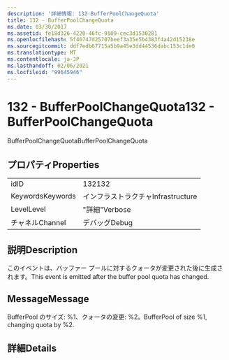```yaml
---
description: '詳細情報: 132-BufferPoolChangeQuota'
title: 132 - BufferPoolChangeQuota
ms.date: 03/30/2017
ms.assetid: fe18d326-4220-46fc-9109-cec3d1530281
ms.openlocfilehash: 5f46747d25707beef3a35e5b4383f4a42d15238e
ms.sourcegitcommit: ddf7edb67715a5b9a45e3dd44536dabc153c1de0
ms.translationtype: MT
ms.contentlocale: ja-JP
ms.lasthandoff: 02/06/2021
ms.locfileid: "99645946"
---
```

# <a name="132---bufferpoolchangequota"></a><span data-ttu-id="df5e4-103">132 - BufferPoolChangeQuota</span><span class="sxs-lookup"><span data-stu-id="df5e4-103">132 - BufferPoolChangeQuota</span></span>

<span data-ttu-id="df5e4-104">BufferPoolChangeQuota</span><span class="sxs-lookup"><span data-stu-id="df5e4-104">BufferPoolChangeQuota</span></span>  
  
## <a name="properties"></a><span data-ttu-id="df5e4-105">プロパティ</span><span class="sxs-lookup"><span data-stu-id="df5e4-105">Properties</span></span>  
  
|||  
|-|-|  
|<span data-ttu-id="df5e4-106">id</span><span class="sxs-lookup"><span data-stu-id="df5e4-106">ID</span></span>|<span data-ttu-id="df5e4-107">132</span><span class="sxs-lookup"><span data-stu-id="df5e4-107">132</span></span>|  
|<span data-ttu-id="df5e4-108">Keywords</span><span class="sxs-lookup"><span data-stu-id="df5e4-108">Keywords</span></span>|<span data-ttu-id="df5e4-109">インフラストラクチャ</span><span class="sxs-lookup"><span data-stu-id="df5e4-109">Infrastructure</span></span>|  
|<span data-ttu-id="df5e4-110">Level</span><span class="sxs-lookup"><span data-stu-id="df5e4-110">Level</span></span>|<span data-ttu-id="df5e4-111">"詳細"</span><span class="sxs-lookup"><span data-stu-id="df5e4-111">Verbose</span></span>|  
|<span data-ttu-id="df5e4-112">チャネル</span><span class="sxs-lookup"><span data-stu-id="df5e4-112">Channel</span></span>|<span data-ttu-id="df5e4-113">デバッグ</span><span class="sxs-lookup"><span data-stu-id="df5e4-113">Debug</span></span>|  
  
## <a name="description"></a><span data-ttu-id="df5e4-114">説明</span><span class="sxs-lookup"><span data-stu-id="df5e4-114">Description</span></span>  

 <span data-ttu-id="df5e4-115">このイベントは、バッファー プールに対するクォータが変更された後に生成されます。</span><span class="sxs-lookup"><span data-stu-id="df5e4-115">This event is emitted after the buffer pool quota has changed.</span></span>  
  
## <a name="message"></a><span data-ttu-id="df5e4-116">Message</span><span class="sxs-lookup"><span data-stu-id="df5e4-116">Message</span></span>  

 <span data-ttu-id="df5e4-117">BufferPool のサイズ: %1、クォータの変更: %2。</span><span class="sxs-lookup"><span data-stu-id="df5e4-117">BufferPool of size %1, changing quota by %2.</span></span>  
  
## <a name="details"></a><span data-ttu-id="df5e4-118">詳細</span><span class="sxs-lookup"><span data-stu-id="df5e4-118">Details</span></span>
